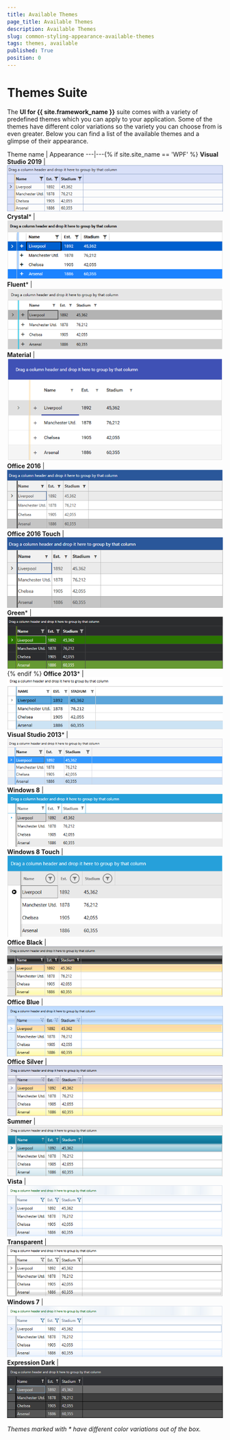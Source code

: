 ```yaml
---
title: Available Themes
page_title: Available Themes
description: Available Themes
slug: common-styling-appearance-available-themes
tags: themes, available
published: True
position: 0
---
```

# Themes Suite

The __UI for {{ site.framework_name }}__ suite comes with a variety of predefined themes which you can apply to your application. Some of the themes have different color variations so the variety you can choose from is even greater. Below you can find a list of the available themes and a glimpse of their appearance. 

Theme name | Appearance
---|---{% if site.site_name == 'WPF' %}
**Visual Studio 2019** | ![Visual Studio 2019](images/VisualStudio2019Theme.png)
**Crystal*** | ![Crystal](images/CrystalTheme.png)
**Fluent*** | ![Fluent](images/FluentTheme.png)
**Material** | ![Material](images/MaterialTheme.png)
**Office 2016** | ![Office 2016](images/Office2016Theme.png)
**Office 2016 Touch** | ![Office 2016 Touch](images/Office2016TouchTheme.png)
**Green*** | ![Green](images/GreenTheme.png){% endif %}
**Office 2013*** | ![Office 2013](images/Office2013Theme.png)
**Visual Studio 2013*** | ![Visual Studio 2013](images/VisualStudio2013Theme.png)
**Windows 8** | ![Windows 8](images/Windows8Theme.png)
**Windows 8 Touch** | ![Windows 8 Touch](images/Windows8TouchTheme.png)
**Office Black** | ![Office Black](images/OfficeBlack.png)
**Office Blue** | ![Office Blue](images/OfficeBlue.png)
**Office Silver** | ![Office Silver](images/OfficeSilver.png)
**Summer** | ![Summer](images/SummerTheme.png)
**Vista** | ![Vista](images/VistaTheme.png)
**Transparent** | ![Transparent](images/TransparentTheme.png)
**Windows 7** | ![Windows 7](images/Windows7Theme.png)
**Expression Dark** | ![Expression Dark](images/ExpressionDarkTheme.png)

*Themes marked with * have different color variations out of the box.*